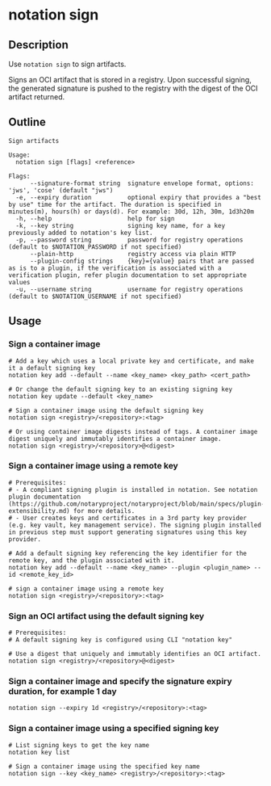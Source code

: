 # notation sign

## Description

Use `notation sign` to sign artifacts.

Signs an OCI artifact that is stored in a registry. Upon successful signing, the generated signature is pushed to the registry with the digest of the OCI artifact returned.

## Outline

```text
Sign artifacts

Usage:
  notation sign [flags] <reference>

Flags:
      --signature-format string  signature envelope format, options: 'jws', 'cose' (default "jws")
  -e, --expiry duration          optional expiry that provides a "best by use" time for the artifact. The duration is specified in minutes(m), hours(h) or days(d). For example: 30d, 12h, 30m, 1d3h20m
  -h, --help                     help for sign
  -k, --key string               signing key name, for a key previously added to notation's key list.
  -p, --password string          password for registry operations (default to $NOTATION_PASSWORD if not specified)
      --plain-http               registry access via plain HTTP
      --plugin-config strings    {key}={value} pairs that are passed as is to a plugin, if the verification is associated with a verification plugin, refer plugin documentation to set appropriate values
  -u, --username string          username for registry operations (default to $NOTATION_USERNAME if not specified)
```

## Usage

### Sign a container image

```shell
# Add a key which uses a local private key and certificate, and make it a default signing key
notation key add --default --name <key_name> <key_path> <cert_path>

# Or change the default signing key to an existing signing key
notation key update --default <key_name>

# Sign a container image using the default signing key
notation sign <registry>/<repository>:<tag>

# Or using container image digests instead of tags. A container image digest uniquely and immutably identifies a container image.
notation sign <registry>/<repository>@<digest>
```

### Sign a container image using a remote key

```shell
# Prerequisites: 
# - A compliant signing plugin is installed in notation. See notation plugin documentation (https://github.com/notaryproject/notaryproject/blob/main/specs/plugin-extensibility.md) for more details.
# - User creates keys and certificates in a 3rd party key provider (e.g. key vault, key management service). The signing plugin installed in previous step must support generating signatures using this key provider.

# Add a default signing key referencing the key identifier for the remote key, and the plugin associated with it.
notation key add --default --name <key_name> --plugin <plugin_name> --id <remote_key_id>

# sign a container image using a remote key
notation sign <registry>/<repository>:<tag>
```

### Sign an OCI artifact using the default signing key

```shell
# Prerequisites: 
# A default signing key is configured using CLI "notation key"

# Use a digest that uniquely and immutably identifies an OCI artifact.
notation sign <registry>/<repository>@<digest>
```

### Sign a container image and specify the signature expiry duration, for example 1 day

```shell
notation sign --expiry 1d <registry>/<repository>:<tag>
```

### Sign a container image using a specified signing key

```shell
# List signing keys to get the key name
notation key list

# Sign a container image using the specified key name
notation sign --key <key_name> <registry>/<repository>:<tag>
```
